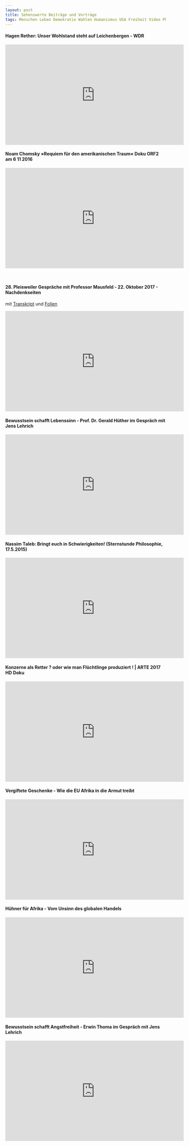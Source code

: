 ```yaml
---
layout: post
title: Sehenswerte Beiträge und Vorträge
tags: Menschen Leben Demokratie Wahlen Humanismus USA Freiheit Video Philosophie
---
```

#### Hagen Rether: Unser Wohlstand steht auf Leichenbergen - WDR

<iframe width="560" height="315" src="https://www.youtube.com/embed/kDV29Kkc-LA" frameborder="0" allowfullscreen></iframe>


#### Noam Chomsky »Requiem für den amerikanischen Traum« Doku ORF2 am 6 11 2016

<iframe width="560" height="315" src="https://www.youtube.com/embed/T2LfL-Ez6O4" frameborder="0" allowfullscreen></iframe>

<br /><!--more-->
#### 28. Pleisweiler Gespräche mit Professor Mausfeld - 22. Oktober 2017 - Nachdenkseiten
mit [Transkript](http://www.nachdenkseiten.de/upload/pdf/171022-Mausfeld_Transkript_Landau_NDS.pdf) und [Folien](http://www.nachdenkseiten.de/upload/pdf/171022-Mausfeld_Folien_Landau_NDS.pdf)

<iframe width="560" height="315" src="https://www.youtube.com/embed/aK1eUnfcK4Q" frameborder="0" allowfullscreen></iframe>

#### Bewusstsein schafft Lebenssinn - Prof. Dr. Gerald Hüther im Gespräch mit Jens Lehrich

<iframe width="560" height="315" src="https://www.youtube.com/embed/_DLc_wBsSaQ" frameborder="0" allowfullscreen></iframe>

#### Nassim Taleb: Bringt euch in Schwierigkeiten! (Sternstunde Philosophie, 17.5.2015)

<iframe width="560" height="315" src="https://www.youtube.com/embed/FtkZWU0Zwjo" frameborder="0" allowfullscreen></iframe>

#### Konzerne als Retter ? oder wie man Flüchtlinge produziert ! | ARTE 2017 HD Doku

<iframe width="560" height="315" src="https://www.youtube.com/embed/GI9OWiq_h8k" frameborder="0" allowfullscreen></iframe>

#### Vergiftete Geschenke - Wie die EU Afrika in die Armut treibt

<iframe width="560" height="315" src="https://www.youtube.com/embed/TjV2lCIRblw" frameborder="0" allowfullscreen></iframe>

#### Hühner für Afrika - Vom Unsinn des globalen Handels

<iframe width="560" height="315" src="https://www.youtube.com/embed/oYuUaFo8Pyc" frameborder="0" allowfullscreen></iframe>

#### Bewusstsein schafft Angstfreiheit - Erwin Thoma im Gespräch mit Jens Lehrich

<iframe width="560" height="315" src="https://www.youtube.com/watch?v=CaGzK9l66bc" frameborder="0" allowfullscreen></iframe>
